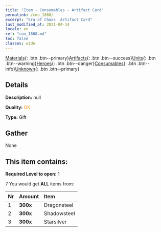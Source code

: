 ```yaml
---
title: "Item - Consumables - Artifact Card"
permalink: /con_1868/
excerpt: "Era of Chaos  Artifact Card"
last_modified_at: 2021-04-14
locale: en
ref: "con_1868.md"
toc: false
classes: wide
---
```

 [Materials](/Items/){: .btn .btn--primary}[Artifacts](/Items/Artifacts/){: .btn .btn--success}[Units](/Items/Units/){: .btn .btn--warning}[Heroes](/Items/Heroes/){: .btn .btn--danger}[Consumables](/Items/Consumables/){: .btn .btn--info}[Unknown](/Items/Unknown/){: .btn .btn--primary}

## Details
 **Description:** null

 **Quality:** <span style="color: #FF8C00">OK</span>

 **Type:** Gift

## Gather

  None

## This item contains:

 **Required Level to open:** 1

 7 You would get **ALL** items  from:

  | Nr | Amount |     Item    |
  |:---|:-------|:------------|
  | 1 |  **300x** | Dragonsteel |  | 
  | 2 |  **300x** | Shadowsteel |  | 
  | 3 |  **300x** | Starsilver |  | 
